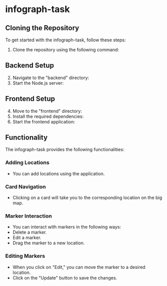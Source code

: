 # infograph-task

## Cloning the Repository
To get started with the infograph-task, follow these steps:

1. Clone the repository using the following command:
   
## Backend Setup
2. Navigate to the "backend" directory:
3. Start the Node.js server:
## Frontend Setup
4. Move to the "frontend" directory:
5. Install the required dependencies:
6. Start the frontend application:
## Functionality
The infograph-task provides the following functionalities:

### Adding Locations
- You can add locations using the application.

### Card Navigation
- Clicking on a card will take you to the corresponding location on the big map.

### Marker Interaction
- You can interact with markers in the following ways:
- Delete a marker.
- Edit a marker.
- Drag the marker to a new location.

### Editing Markers
- When you click on "Edit," you can move the marker to a desired location.
- Click on the "Update" button to save the changes.




